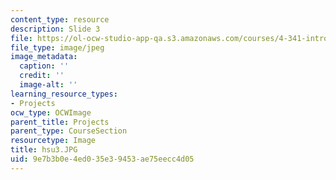 ```yaml
---
content_type: resource
description: Slide 3
file: https://ol-ocw-studio-app-qa.s3.amazonaws.com/courses/4-341-introduction-to-photography-fall-2002/9e7b3b0e4ed035e39453ae75eecc4d05_hsu3.JPG
file_type: image/jpeg
image_metadata:
  caption: ''
  credit: ''
  image-alt: ''
learning_resource_types:
- Projects
ocw_type: OCWImage
parent_title: Projects
parent_type: CourseSection
resourcetype: Image
title: hsu3.JPG
uid: 9e7b3b0e-4ed0-35e3-9453-ae75eecc4d05
---
```

